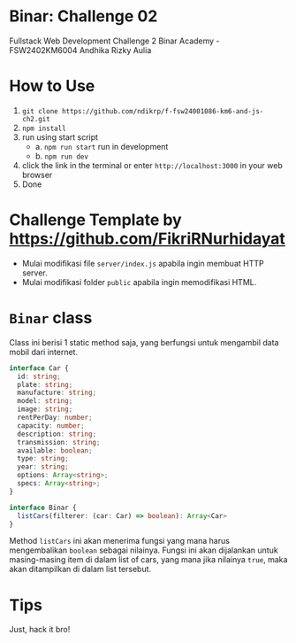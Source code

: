 # Binar: Challenge 02
Fullstack Web Development Challenge 2 Binar Academy - FSW2402KM6004 Andhika Rizky Aulia  

# How to Use
1. `git clone https://github.com/ndikrp/f-fsw24001086-km6-and-js-ch2.git`
2. `npm install`
3. run using start script
   - a. `npm run start`
   run in development
   - b. `npm run dev`
4. click the link in the terminal or enter `http://localhost:3000` in your web browser
5. Done

# Challenge Template by https://github.com/FikriRNurhidayat
- Mulai modifikasi file `server/index.js` apabila ingin membuat HTTP server.
- Mulai modifikasi folder `public` apabila ingin memodifikasi HTML.

# `Binar` class

Class ini berisi 1 static method saja, yang berfungsi untuk mengambil data mobil dari internet.

```typescript
interface Car {
  id: string;
  plate: string;
  manufacture: string;
  model: string;
  image: string;
  rentPerDay: number;
  capacity: number;
  description: string;
  transmission: string;
  available: boolean;
  type: string;
  year: string;
  options: Array<string>;
  specs: Array<string>;
}

interface Binar {
  listCars(filterer: (car: Car) => boolean): Array<Car>
}
```

Method `listCars` ini akan menerima fungsi yang mana harus mengembalikan `boolean` sebagai nilainya. 
Fungsi ini akan dijalankan untuk masing-masing item di dalam list of cars, yang mana jika nilainya `true`,
maka akan ditampilkan di dalam list tersebut.

# Tips

Just, hack it bro!
